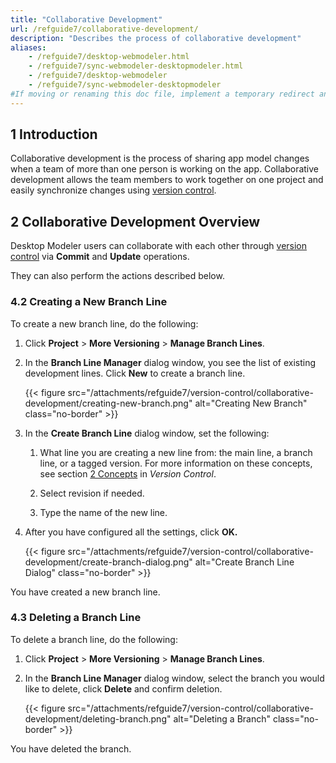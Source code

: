 ```yaml
---
title: "Collaborative Development"
url: /refguide7/collaborative-development/
description: "Describes the process of collaborative development"
aliases:
    - /refguide7/desktop-webmodeler.html
    - /refguide7/sync-webmodeler-desktopmodeler.html
    - /refguide7/desktop-webmodeler
    - /refguide7/sync-webmodeler-desktopmodeler
#If moving or renaming this doc file, implement a temporary redirect and let the respective team know they should update the URL in the product. See Mapping to Products for more details.
---
```


## 1 Introduction 

Collaborative development is the process of sharing app model changes when a team of more than one person is working on the app. Collaborative development allows the team members to work together on one project and easily synchronize changes using [version control](/refguide7/version-control/).

## 2 Collaborative Development Overview

Desktop Modeler users can collaborate with each other through [version control](/refguide7/version-control/) via **Commit** and **Update** operations. 

They can also perform the actions described below.

### 4.2 Creating a New Branch Line

To create a new branch line, do the following: 

1. Click **Project** > **More Versioning** > **Manage Branch Lines**. 

2. In the **Branch Line Manager** dialog window, you see the list of existing development lines. Click **New** to create a branch line. <br/>

    {{< figure src="/attachments/refguide7/version-control/collaborative-development/creating-new-branch.png" alt="Creating New Branch" class="no-border" >}}<br/>

3. In the **Create Branch Line** dialog window, set the following: <br/>

    1. What line you are creating a new line from: the main line, a branch line, or a tagged version. For more information on these concepts, see section [2 Concepts](/refguide7/version-control/#concepts) in *Version Control*. <br/> 

    1. Select revision if needed. <br/>

    1. Type the name of the new line. 

4. After you have configured all the settings, click **OK.** 

    {{< figure src="/attachments/refguide7/version-control/collaborative-development/create-branch-dialog.png" alt="Create Branch Line Dialog" class="no-border" >}} 

You have created a new branch line.   

### 4.3 Deleting a Branch Line

To delete a branch line, do the following:

1. Click **Project** > **More Versioning** > **Manage Branch Lines**. 

2. In the **Branch Line Manager** dialog window, select the branch you would like to delete, click **Delete** and confirm deletion. 

    {{< figure src="/attachments/refguide7/version-control/collaborative-development/deleting-branch.png" alt="Deleting a Branch" class="no-border" >}}

You have deleted the branch.
